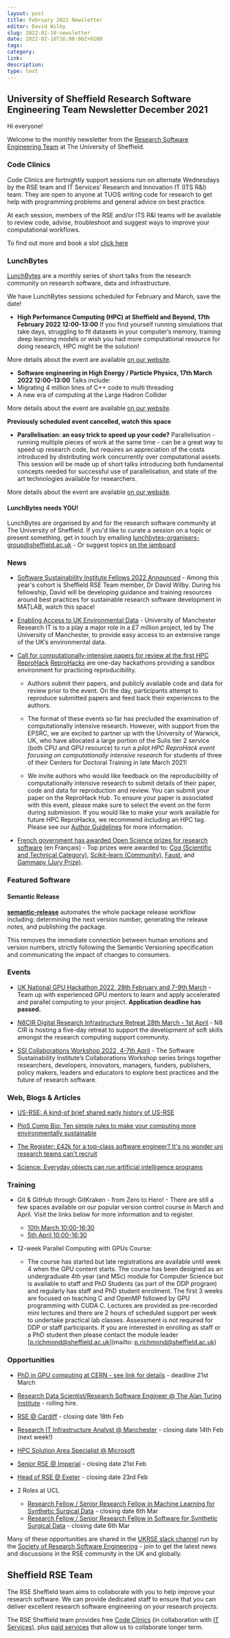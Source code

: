 ```yaml
---
layout: post
title: February 2022 Newsletter
editor: David Wilby
slug: 2022-02-10-newsletter
date: 2022-02-10T16:00:00Z+0100
tags:
category:
link:
description:
type: text
---
```


## University of Sheffield Research Software Engineering Team Newsletter December 2021

Hi everyone!

Welcome to the monthly newsletter from the [Research Software Engineering Team](https://rse.shef.ac.uk/) at The University of Sheffield.


### Code Clinics
Code Clinics are fortnightly support sessions run on alternate Wednesdays by the RSE team and IT Services’ Research and Innovation IT (ITS R&I) team. They are open to anyone at TUOS writing code for research to get help with programming problems and general advice on best practice.

At each session, members of the RSE and/or ITS R&I teams will be available to review code, advise, troubleshoot and suggest ways to improve your computational workflows.

To find out more and book a slot [click here](https://rse.shef.ac.uk/support/code-clinic/)


### LunchBytes

[LunchBytes](https://rse.shef.ac.uk/community/lunch-bytes/) are a monthly series of short talks from the research community on research software, data and infrastructure.

We have LunchBytes sessions scheduled for February and March, save the date!

* **High Performance Computing (HPC) at Sheffield and Beyond, 17th February 2022 12:00-13:00**
If you find yourself running simulations that take days, struggling to fit datasets in your computer’s memory, training deep learning models or wish you had more computational resource for doing research, HPC might be the solution!

More details about the event are available [on our website](https://rse.shef.ac.uk/events/lunchbytes-2022-02-17.html).


* **Software engineering in High Energy / Particle Physics, 17th March 2022 12:00-13:00**
Talks include:
*  Migrating 4 million lines of C++ code to multi threading
* A new era of computing at the Large Hadron Collider

More details about the event are available [on our website](https://rse.shef.ac.uk/events/lunchbytes-2022-03-17.html).


**Previously scheduled event cancelled, watch this space**
* **Parallelisation: an easy trick to speed up your code?**
Parallelisation - running multiple pieces of work at the same time - can be a great way to speed up research code, but requires an appreciation of the costs introduced by distributing work concurrently over computational assets. This session will be made up of short talks introducing both fundamental concepts needed for successful use of parallelisation, and state of the art technologies available for researchers.

More details about the event are available [on our website](https://rse.shef.ac.uk/events/lunchbytes-2021-12-02.html).


#### LunchBytes needs YOU!
LunchBytes are organised by and for the research software community at The University of Sheffield. If you'd like to curate a session on a topic or present something, get in touch by emailing [lunchbytes-organisers-group@sheffield.ac.uk](mailto:lunchbytes-organisers-group@sheffield.ac.uk) - Or suggest topics [on the jamboard](https://jamboard.google.com/d/1-51cRf0pwZl8O10CnLeJGAqKcnbww-QGaYjszFK-H38/)


### News

* [Software Sustainability Institute Fellows 2022 Announced](https://www.software.ac.uk/news/announcing-2022-software-sustainability-institute-fellows) - Among this year's cohort is Sheffield RSE Team member, Dr David Wilby. During his fellowship, David will be developing guidance and training resources around best practices for sustainable research software development in MATLAB, watch this space!

* [Enabling Access to UK Environmental Data](https://research-it.manchester.ac.uk/news/2022/02/01/enabling-access-uk-environmental-data/) - University of Manchester Research IT is to a play a major role in a £7 million project, led by The University of Manchester, to provide easy access to an extensive range of the UK’s environmental data.

* [Call for computationally-intensive papers for review at the first HPC ReproHack](https://www.reprohack.org/event/14/)
[ReproHacks](https://www.reprohack.org/) are one-day hackathons providing a sandbox environment for practicing reproducibility.
  * Authors submit their papers, and publicly available code and data for review prior to the event. On the day, participants attempt to reproduce submitted papers and feed back their experiences to the authors.

  * The format of these events so far has precluded the examination of computationally intensive research. However, with support from the EPSRC, we are excited to partner up with the University of Warwick, UK, who have allocated a large portion of the Sulis tier 2 service (both CPU and GPU resource) to run a *pilot HPC ReproHack event focusing on computationally intensive research* for students of three of their Centers for Doctoral Training in late March 2021!

  * We invite authors who would like feedback on the reproducibility of computationally intensive research to submit details of their paper, code and data for reproduction and review. You can submit your paper on the ReproHack Hub. To ensure your paper is associated with this event, please make sure to select the event on the form during submission. If you would like to make your work available for future HPC ReproHacks, we recommend including an HPC tag. Please see our [Author Guidelines](https://www.reprohack.org/author_guidelines) for more information.

* [French government has awarded Open Science prizes for research software](https://www.enseignementsup-recherche.gouv.fr/fr/remise-des-prix-science-ouverte-du-logiciel-libre-de-la-recherche-83576) (en Français) - Top prizes were awarded to: [Coq (Scientific and Technical Category)](https://coq.inria.fr/), [Scikit-learn (Community)](https://scikit-learn.org/), [Faust](https://faust.grame.fr/), and [Gammapy (Jury Prize)](https://gammapy.org/).


### Featured Software

#### Semantic Release
[**semantic-release**](https://github.com/semantic-release/semantic-release) automates the whole package release workflow including: determining the next version number, generating the release notes, and publishing the package.

This removes the immediate connection between human emotions and version numbers, strictly following the Semantic Versioning specification and communicating the impact of changes to consumers.


### Events

* [UK National GPU Hackathon 2022, 28th February and 7-9th March](https://www.gpuhackathons.org/event/uk-national-gpu-hackathon-2022) - Team up with experienced GPU mentors to learn and apply accelerated and parallel computing to your project. **Application deadline has passed.**  

* [N8CIR Digital Research Infrastructure Retreat 28th March - 1st April](https://n8cir.org.uk/news/dri-retreat/) - N8 CIR is hosting a five-day retreat to support the development of soft skills amongst the research computing support community.

* [SSI Collaborations Workshop 2022, 4-7th April](https://software.ac.uk/cw22) - The Software Sustainability Institute’s Collaborations Workshop series brings together researchers, developers, innovators, managers, funders, publishers, policy makers, leaders and educators to explore best practices and the future of research software.


### Web, Blogs & Articles

* [US-RSE: A kind-of brief shared early history of US-RSE](https://us-rse.org/2022-02-06-a-brief-history-of-usrse/)

* [PloS Comp Bio: Ten simple rules to make your computing more environmentally sustainable](https://journals.plos.org/ploscompbiol/article?id=10.1371/journal.pcbi.1009324)

* [The Register: £42k for a top-class software engineer? It's no wonder uni research teams can't recruit](https://www.theregister.com/2021/12/16/academia_underfunding_software_engineers/)

* [Science: Everyday objects can run artificial intelligence programs](https://www.science.org/content/article/everyday-objects-can-run-artificial-intelligence-software)


### Training

* Git & GitHub through GitKraken - from Zero to Hero! - There are still a few spaces available on our popular version control course in March and April. Visit the links below for more information and to register.
  * [10th March 10:00-16:30](https://rse.shef.ac.uk/training/workshop/2022-03-10-git-zero-hero)
  * [5th April 10:00-16:30](https://rse.shef.ac.uk/training/workshop/2022-04-05-git-zero-hero)


* 12-week Parallel Computing with GPUs Course:
  * The course has started but late registrations are available until week 4 when the GPU content starts. The course has been designed as an undergraduate 4th year (and MSc) module for Computer Science but is available to staff and PhD Students (as part of the DDP program) and regularly has staff and PhD student enrolment. The first 3 weeks are focused on teaching C and OpenMP followed by GPU programming with CUDA C. Lectures are provided as pre-recorded mini lectures and there are 2 hours of scheduled support per week to undertake practical lab classes. Assessment is not required for DDP or staff participants. If you are interested in enrolling as staff or a PhD student then please contact the module leader [p.richmond@sheffield.ac.uk](mailto: p.richmond@sheffield.ac.uk)


### Opportunities

* [PhD in GPU computing at CERN - see link for details](https://docs.google.com/document/d/1tq21-XzqbrG_nMpWDxisXLAAzIeE0AQ46Y5mE5othPI) - deadline 21st March

* [Research Data Scientist/Research Software Engineer @ The Alan Turing Institute](https://cezanneondemand.intervieweb.it/turing/jobs/research_data_scientistresearch_software_engineer_20259/en/) - rolling hire.

* [RSE @ Cardiff](https://krb-sjobs.brassring.com/TGnewUI/Search/Home/HomeWithPreLoad?partnerid=30011&siteid=5460&PageType=searchResults&SearchType=linkquery&LinkID=6#jobDetails=1919917_5460) - closing date 18th Feb

* [Research IT Infrastructure Analyst @ Manchester](https://www.jobs.manchester.ac.uk/displayjob.aspx?jobid=21611) - closing date 14th Feb (next week!)

* [HPC Solution Area Specialist @ Microsoft](https://careers.microsoft.com/us/en/job/1239668/EMEA-GBB-HPC-Solution-Area-Specialist)

* [Senior RSE @ Imperial](https://www.imperial.ac.uk/jobs/description/FOG00559/senior-research-software-engineer) - closing date 21st Feb

* [Head of RSE @ Exeter](https://jobs.exeter.ac.uk/hrpr_webrecruitment/wrd/run/ETREC107GF.open?VACANCY_ID=307457YUr1&WVID=3817591jNg&LANG=USA) - closing date 23rd Feb

* 2 Roles at UCL
  * [Research Fellow / Senior Research Fellow in Machine Learning for Synthetic Surgical Data](https://atsv7.wcn.co.uk/search_engine/jobs.cgi?SID=amNvZGU9MTg4MjA2MiZ2dF90ZW1wbGF0ZT05NjYmb3duZXI9NTA0MTE3OCZvd25lcnR5cGU9ZmFpciZicmFuZF9pZD0wJnZhY3R5cGU9MTI3NiZwb3N0aW5nX2NvZGU9MjI0) - closing date 6th Mar
  * [Research Fellow / Senior Research Fellow in Software for Synthetic Surgical Data](https://atsv7.wcn.co.uk/search_engine/jobs.cgi?SID=amNvZGU9MTg4MjA2NyZ2dF90ZW1wbGF0ZT05NjYmb3duZXI9NTA0MTE3OCZvd25lcnR5cGU9ZmFpciZicmFuZF9pZD0wJnZhY3R5cGU9MTI3NiZwb3N0aW5nX2NvZGU9MjI0) - closing date 6th Mar

Many of these opportunities are shared in the [UKRSE slack channel](https://ukrse.slack.com) run by the [Society of Research Software Engineering](https://society-rse.org/) - join to get the latest news and discussions in the RSE community in the UK and globally.


## Sheffield RSE Team

The RSE Sheffield team aims to collaborate with you to help improve your research software.
We can provide dedicated staff to ensure that you can deliver excellent research software engineering on your research projects.

The RSE Sheffield team provides free [Code Clinics][CCs] (in collaboration with [IT Services][its-res-it]), plus
[paid services][rse-service] that allow us to collaborate longer term.

[CCs]: https://rse.shef.ac.uk/support/code-clinic/
[EPCC]: https://www.epcc.ed.ac.uk/
[its-res-it]: https://www.sheffield.ac.uk/it-services/research/
[its-workshops]: https://www.sheffield.ac.uk/it-services/research/one-day-sessions
[rse-service]: https://rse.shef.ac.uk/service/
[rses-mail-list]: https://groups.google.com/a/sheffield.ac.uk/forum/#!forum/rse-group
[rses]: https://rse.shef.ac.uk/
